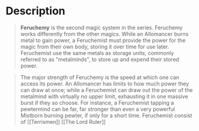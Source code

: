 # Description 
>**Feruchemy** is the second magic system in the series. Feruchemy works differently from the other magics. While an Allomancer burns metal to gain power, a Feruchemist must provide the power for the magic from their own body, storing it over time for use later. Feruchemist use the same metals as storage units; commonly referred to as "metalminds", to store up and expend their stored power.

>The major strength of Feruchemy is the speed at which one can access its power. An Allomancer has limits to how much power they can draw at once; while a Feruchemist can draw out the power of the metalmind with virtually no upper limit, exhausting it in one massive burst if they so choose. For instance, a Feruchemist tapping a pewtermind can be far, far stronger than even a very powerful Mistborn burning pewter, if only for a short time.
>Feruchemist consist of [[Terrismen]] [[The Lord Ruler]]